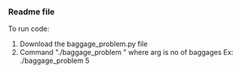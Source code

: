 ### Readme file

To run code:
1. Download the baggage_problem.py file
2. Command "./baggage_problem <arg>" where arg is no of baggages
	Ex: ./baggage_problem 5

